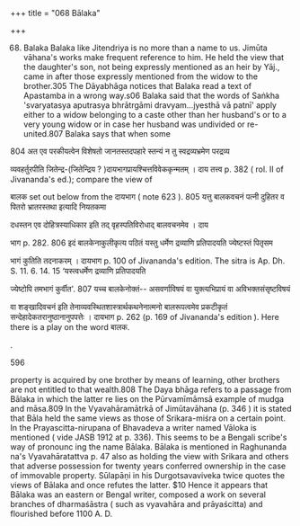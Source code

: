 +++
title = "068 Bālaka"

+++

68. Balaka Balaka like Jitendriya is no more than a name to us. Jimūta vāhana's works make frequent reference to him. He held the view that the daughter's son, not being expressly mentioned as an heir by Yāj., came in after those expressly mentioned from the widow to the brother.305 The Dāyabhāga notices that Balaka read a text of Apastamba in a wrong way.s06 Balaka said that the words of Saṅkha 'svaryatasya aputrasya bhrātrgāmi dravyam...jyesthā vā patnī' apply either to a widow belonging to a caste other than her husband's or to a very young widow or in case her husband was undivided or re-united.807 Balaka says that when some 

804 अत एव परकीयत्वेन विशेषतो जानतस्तदपहारे स्तन्यं न तु स्वद्रव्यभ्रमेण परद्रव्य 

व्यवहर्तुरपीति जितेन्द्र-(जितेन्द्रिय ? )दायभागप्रायश्चित्तविवेककृन्मतम् । दाय तत्त्व p. 382 ( rol. II of Jivananda's ed.); compare the view of 

बालक set out below from the दायभाग ( note 623 ). 805 यत्तु बालकवचनं पत्नी दुहितर व पितरो भ्रातरस्तथा इत्यादि नियतकमा 

दधस्तन एव दोहित्रस्याधिकार इति तद् वृहस्पतिविरोधाद् बालवचनमेव । दाय 

भाग p. 282. 806 इदं बालकेनाकुलीकृत्य पठितं यस्तु धर्मेण द्रव्याणि प्रतिपादयति ज्येष्टस्तं पितृसम 

भागं कुतिति तदनाकरम् । दायभाग p. 100 of Jivananda's edition. The sitra is Ap. Dh. S. 11. 6. 14. 15 ‘यस्त्वधर्मेण द्रव्याणि प्रतिपादयति 

ज्येष्टोपि तमभागं कुर्वीत'. 807 यच्च बालकेनोक्तं-- असवर्णाविषयं वा युक्त्यभिप्रायं वा अविभक्तसंसृष्टविषयं 

वा शङ्खादिवचनं इति तेनाव्यवस्थितशास्त्रार्थकथनेनात्मनो बालरूपत्वमेव प्रकटीकृतं सन्देहादेकतरानुष्ठानानुपपत्तेः । दायभाग p. 262 (p. 169 of Jivananda's edition ). Here there is a play on the word बालक. 

. 

596 



property is acquired by one brother by means of learning, other brothers are not entitled to that wealth.808 The Daya bhāga refers to a passage from Bālaka in which the latter re lies on the Pūrvamīmāmsā example of mudga and māsa.809 In the Vyavahāramātrkā of Jimūtavāhana (p. 346 ) it is stated that Bāla held the same views as those of Srikara-miśra on a certain point. In the Prayascitta-nirupana of Bhavadeva a writer named Vāloka is mentioned ( vide JASB 1912 at p. 336). This seems to be a Bengali scribe's way of pronounc ing the name Bālaka. Bālaka is mentioned in Raghunanda na's Vyavahāratattva p. 47 also as holding the view with Srikara and others that adverse possession for twenty years conferred ownership in the case of immovable property. Sūlapāṇi in his Durgotsavaviveka twice quotes the views of Bālaka and once refutes the latter. $10 Hence it appears that Bālaka was an eastern or Bengal writer, composed a work on several branches of dharmaśāstra ( such as vyavahāra and prāyaścitta) and flourished before 1100 A. D. 
